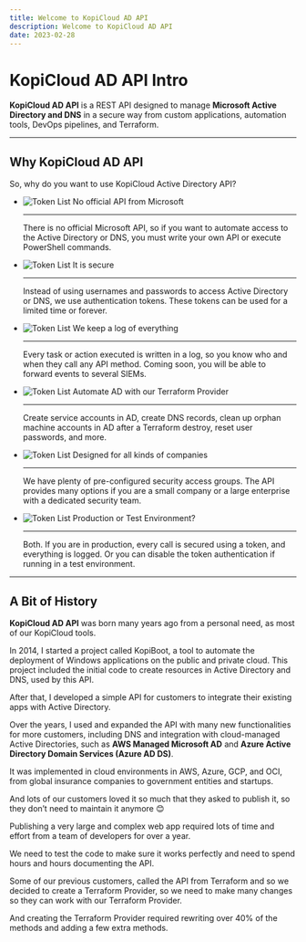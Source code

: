 ```yaml
---
title: Welcome to KopiCloud AD API
description: Welcome to KopiCloud AD API
date: 2023-02-28
---
```


# KopiCloud AD API Intro

**KopiCloud AD API** is a REST API designed to manage **Microsoft Active Directory and DNS** in a secure way from custom applications, automation tools, DevOps pipelines, and Terraform.

----

## Why KopiCloud AD API

So, why do you want to use KopiCloud Active Directory API? 


<div class="wrapper" markdown>

-   ![Token List](https://help.kopicloud-ad-api.com/assets/icons/api.png) <span style="color:dodgeblue">No official API from Microsoft</span>

    ---

    There is no official Microsoft API, so if you want to automate access to the Active Directory or DNS, you must write your own API or execute PowerShell commands.



-   ![Token List](https://help.kopicloud-ad-api.com/assets/icons/secure.png) It is secure

    ---

    Instead of using usernames and passwords to access Active Directory or DNS, we use authentication tokens. These tokens can be used for a limited time or forever.



-   ![Token List](https://help.kopicloud-ad-api.com/assets/icons/log.png) We keep a log of everything

    ---

    Every task or action executed is written in a log, so you know who and when they call any API method. Coming soon, you will be able to forward events to several SIEMs.


-   ![Token List](https://help.kopicloud-ad-api.com/assets/icons/terraform.png) Automate AD with our Terraform Provider

    ---

    Create service accounts in AD, create DNS records, clean up orphan machine accounts in AD after a Terraform destroy, reset user passwords, and more.



-   ![Token List](https://help.kopicloud-ad-api.com/assets/icons/buildings.png) Designed for all kinds of companies

    ---

    We have plenty of pre-configured security access groups. The API provides many options if you are a small company or a large enterprise with a dedicated security team.


-   ![Token List](https://help.kopicloud-ad-api.com/assets/icons/test.png) Production or Test Environment?

    ---

    Both. If you are in production, every call is secured using a token, and everything is logged. Or you can disable the token authentication if running in a test environment.
</div>

----

## A Bit of History

**KopiCloud AD API** was born many years ago from a personal need, as most of our KopiCloud tools. 

In 2014, I started a project called KopiBoot, a tool to automate the deployment of Windows applications on the public and private cloud. This project included the initial code to create resources in Active Directory and DNS, used by this API.

After that, I developed a simple API for customers to integrate their existing apps with Active Directory.

Over the years, I used and expanded the API with many new functionalities for more customers, including DNS and integration with cloud-managed Active Directories, such as **AWS Managed Microsoft AD** and **Azure Active Directory Domain Services (Azure AD DS)**. 

It was implemented in cloud environments in AWS, Azure, GCP, and OCI, from global insurance companies to government entities and startups. 

And lots of our customers loved it so much that they asked to publish it, so they don’t need to maintain it anymore 😊

Publishing a very large and complex web app required lots of time and effort from a team of developers for over a year. 

We need to test the code to make sure it works perfectly and need to spend hours and hours documenting the API. 

Some of our previous customers, called the API from Terraform and so we decided to create a Terraform Provider, so we need to make many changes so they can work with our Terraform Provider.

And creating the Terraform Provider required rewriting over 40% of the methods and adding a few extra methods.

